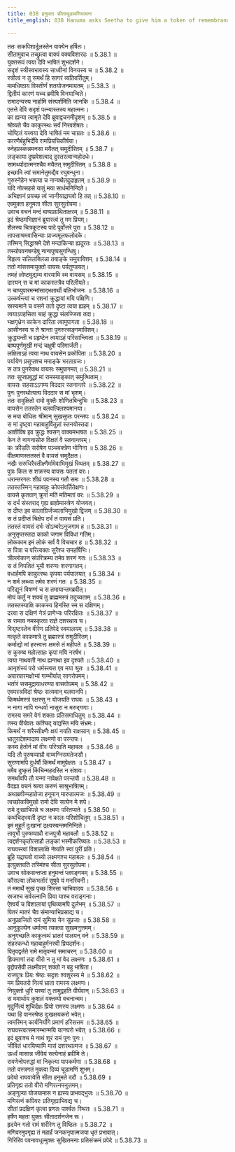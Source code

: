 ```yaml
---
title: 038 हनुमता सीताचूडामणियाचना
title_english: 038 Hanuma asks Seetha to give him a token of remembrance

---
```

<div class="audioEmbed"  caption="श्रीराम-हरिसीताराममूर्ति-घनपाठिभ्यां वचनम्" src="https://archive.org/download/Ramayana-recitation-Sriram-harisItArAmamUrti-Ghanapaati-v2/Kanda_5/Kanda_5_SK-038-Hanuma_asks_Seetha_to_give_him_a_token_of_remembrance.mp3"></div>

  
ततः सकपिशार्दूलस्तेन वाक्येन हर्षितः।  
सीतामुवाच तच्छ्रुत्वा वाक्यं वक्यविशारदः ॥ 5.38.1 ॥   
युक्तरूपं त्वया देवि भाषितं शुभदर्शने।  
सदृशं स्त्रीस्वभावस्य साध्वीनां विनयस्य च ॥ 5.38.2 ॥   
स्त्रीत्वं न तु समर्थं हि सागरं व्यतिवर्तितुम्।  
मामधिष्ठाय विस्तीर्णं शतयोजनमायतम् ॥ 5.38.3 ॥   
द्वितीयं कारणं यच्च ब्रवीषि विनयान्विते।  
रामादन्यस्य नार्हामि संस्पर्शमिति जानकि ॥ 5.38.4 ॥   
एतत्ते देवि सदृशं पत्न्यास्तस्य महात्मनः।  
का ह्यन्या त्वामृते देवि ब्रूयाद्वचनमीदृशम् ॥ 5.38.5 ॥   
श्रोष्यते चैव काकुत्स्थः सर्वं निरवशेषतः।  
चोष्टितं यत्त्वया देवि भाषितं मम चाग्रतः ॥ 5.38.6 ॥   
कारणैर्बहुभिर्देवि रामप्रियचिकीर्षया।  
स्नेहप्रस्कन्नमनसा मयैतत् समुदीरितम् ॥ 5.38.7 ॥   
लङ्काया दुष्प्रवेशत्वाद् दुस्तरत्वान्महोदधेः।  
सामर्थ्यादात्मनश्चैव मयैतत् समुदीरितम् ॥ 5.38.8 ॥   
इच्छामि त्वां समानेतुमद्यैव रघुबन्धुना।  
गुरुस्नेहेन भक्त्या च नान्यथैतदुदाहृतम् ॥ 5.38.9 ॥   
यदि नोत्सहसे यातुं मया सार्धमनिन्दिते।  
अभिज्ञानं प्रयच्छ त्वं जानीयाद्राघवो हि तत् ॥ 5.38.10 ॥   
एवमुक्ता हनुमता सीता सुरसुतोपमा।  
उवाच वचनं मन्दं बाष्पप्रग्रथिताक्षरम् ॥ 5.38.11 ॥   
इदं श्रेष्ठमभिज्ञानं ब्रूयास्त्वं तु मम प्रियम्।  
शैलस्य चित्रकूटस्य पादे पूर्वोत्तरे पुरा ॥ 5.38.12 ॥   
तापसाश्रमवासिन्याः प्राज्यमूलफलोदके।  
तस्मिन् सिद्धाश्रमे देशे मन्दाकिन्या ह्यदूरतः ॥ 5.38.13 ॥   
तस्योपवनषण्डेषु नानापुष्पसुगन्धिषु।  
विहृत्य सलिलक्लिन्ना तवाङ्के समुपाविशम् ॥ 5.38.14 ॥   
ततो मांससमायुक्तो वायसः पर्यतुण्डयत्।  
तमहं लोष्टमुद्यम्य वारयामि स्म वायसम् ॥ 5.38.15 ॥   
दारयन् स च मां काकस्तत्रैव परिलीयते।  
न चाप्युपारमन्मांसाद्भक्षार्थी बलिभोजनः ॥ 5.38.16 ॥   
उत्कर्षन्त्यां च रशनां क्रुद्धायां मयि पक्षिणि।  
स्रस्यमाने च वसने ततो दृष्टा त्वया ह्यहम् ॥ 5.38.17 ॥   
त्वयाऽपहसिता चाहं क्रुद्धा संलज्जिता तदा।  
भक्षगृध्रेन काकेन दारिता त्वामुपागता ॥ 5.38.18 ॥   
आसीनस्य च ते श्रान्ता पुनरुत्सङ्गमाविशम्।  
क्रुद्ध्यन्ती च प्रहृष्टेन त्वयाऽहं परिसान्त्विता ॥ 5.38.19 ॥   
बाष्पपूर्णमुखी मन्दं चक्षुषी परिमार्जती।  
लक्षिताऽहं त्वया नाथ वायसेन प्रकोपिता ॥ 5.38.20 ॥   
पर्यायेण प्रसुप्तश्च ममाङ्के भरताग्रजः।  
स तत्र पुनरेवाथ वायसः समुपागमत् ॥ 5.38.21 ॥   
ततः सुप्तप्रबुद्धां मां रामस्याङ्कात् समुत्थिताम्।  
वायसः सहसाऽऽगम्य विददार स्तनान्तरे ॥ 5.38.22 ॥   
पुनः पुनरथोत्पत्य विददार स मां भृशम्।  
ततः समुक्षितो रामो मुक्तैः शोणितबिन्दुभिः ॥ 5.38.23 ॥   
वायसेन ततस्तेन बलवत्क्लिश्यमानया।  
स मया बोधितः श्रीमान् सुखसुप्तः परन्तपः ॥ 5.38.24 ॥   
स मां दृष्ट्वा महाबाहुर्वितुन्नां स्तनयोस्तदा।  
आशीविष इव क्रुद्धः श्वसन् वाक्यमभाषत ॥ 5.38.25 ॥   
केन ते नागनासोरु विक्षतं वै स्तनान्तरम्।  
कः क्रीडति सरोषेण पञ्चवक्त्रेण भोगिना ॥ 5.38.26 ॥   
वीक्षमाणस्ततस्तं वै वायसं समुदैक्षत।  
नखैः सरुधिरैस्तीक्ष्णैर्मामेवाभिमुखं स्थितम् ॥ 5.38.27 ॥   
पुत्रः किल स शक्रस्य वायसः पततां वरः।  
धरान्तरगतः शीघ्रं पवनस्य गतौ समः ॥ 5.38.28 ॥   
ततस्तस्मिन् महाबाहुः कोपसंवर्तितेक्षणः।  
वायसे कृतवान् क्रूरां मतिं मतिमतां वरः ॥ 5.38.29 ॥   
स दर्भं संस्तराद् गृह्य ब्राह्मेमास्त्रेण योजयत्।  
स दीप्त इव कालाग्रिर्जज्वलाभिमुखो द्विजम् ॥ 5.38.30 ॥   
स तं प्रदीप्तं चिक्षेप दर्भं तं वायसं प्रति।  
ततस्तं वायसं दर्भः सोऽम्बरेऽनुजगाम ह ॥ 5.38.31 ॥   
अनुसृप्तस्तदा काको जगाम विविधां गतिम्।  
लोककाम इमं लोकं सर्वं वै विचचार ह ॥ 5.38.32 ॥   
स पित्रा च परित्यक्तः सुरैश्च समहर्षिभिः।  
त्रील्लोकान् संपरिक्रम्य तमेव शरणं गतः ॥ 5.38.33 ॥   
स तं निपतितं भूमौ शरण्यः शरणागतम्।  
वधार्हमपि काकुत्स्थः कृपया पर्यपालयत् ॥ 5.38.34 ॥   
न शर्म लब्ध्वा तमेव शरणं गतः ॥ 5.38.35 ॥   
परिद्यूनं विषण्णं च स तमायान्तमब्रवीत्।  
मोघं कर्तुं न शक्यं तु ब्राह्ममस्त्रं तदुच्यताम् ॥ 5.38.36 ॥   
ततस्तस्याक्षि काकस्य हिनस्ति स्म स दक्षिणम्।  
दत्त्वा स दक्षिणं नेत्रं प्राणेभ्यः परिरक्षितः ॥ 5.38.37 ॥   
स रामाय नमस्कृत्वा राज्ञे दशरथाय च।  
विसृष्टस्तेन वीरेण प्रतिपेदे स्वमालयम् ॥ 5.38.38 ॥   
मत्कृते काकमात्रे तु ब्रह्मास्त्रं समुदीरितम्।  
कर्माद्यो मां हरत्त्वत्तः क्षमसे तं महीपते ॥ 5.38.39 ॥   
स कुरुष्व महोत्साहः कृपां मयि नरर्षभ।  
त्वया नाथवती नाथ ह्यनाथा इव दृश्यते ॥ 5.38.40 ॥   
आनृशंस्यं परो धर्मस्त्वत्त एव मया श्रुतः ॥ 5.38.41 ॥   
अपारपारमक्षोभ्यं गाम्भीर्यात् सागरोपमम्।  
भर्तारं ससमुद्रायाधरण्या वासवोपमम् ॥ 5.38.42 ॥   
एवमस्त्रविदां श्रेष्ठः सत्यवान् बलवानपि।  
किमर्थमस्त्रं रक्षस्सु न योजयति राघवः ॥ 5.38.43 ॥   
न नागा नापि गन्धर्वा नासुरा न मरुद्गणाः।  
रामस्य समरे वेगं शक्ताः प्रतिसमाधितुम् ॥ 5.38.44 ॥   
तस्य वीर्यवतः कश्चिद् यद्यस्ति मयि संभ्रमः।  
किमर्थं न शरैस्तीक्ष्णैः क्षयं नयति राक्षसान् ॥ 5.38.45 ॥   
भ्रातुरादेशमादाय लक्ष्मणो वा परन्तपः।  
कस्य हेतोर्न मां वीरः परित्राति महाबलः ॥ 5.38.46 ॥   
यदि तौ पुरुषव्याघ्रौ वाय्वग्निसमतेजसौ।  
सुराणामपि दुर्धर्षौ किमर्थं मामुपेक्षतः ॥ 5.38.47 ॥   
ममैव दुष्कृतं किंचिन्महदस्ति न संशयः।  
समर्थावपि तौ यन्मां नावेक्षते परन्तपौ ॥ 5.38.48 ॥   
वैदह्या वचनं श्रत्वा करुणं साश्रुभाषितम्।  
अथाब्रवीन्महातेजा हनूमान् मारुतात्मजः ॥ 5.38.49 ॥   
त्वच्छोकविमुखो रामो देवि सत्येन मे शपे।  
रामे दुःखाभिपन्ने च लक्ष्मणः परितप्यते ॥ 5.38.50 ॥   
कथंचिद्भवती दृष्टा न कालः परिशोचितुम् ॥ 5.38.51 ॥   
इमं मुहूर्तं दुःखानां द्रक्ष्यस्यन्तमनिन्दिते।  
तावुभौ पुरुषव्याघ्रौ राजपुत्रौ महाबलौ ॥ 5.38.52 ॥   
त्वद्दर्शनकृतोत्साहौ लङ्कां भस्मीकरिष्यतः ॥ 5.38.53 ॥   
राघवस्त्वां विशालाक्षि नेष्यति स्वां पुरीं प्रति।  
ब्रूहि यद्राघवो वाच्यो लक्ष्मणश्च महाबलः ॥ 5.38.54 ॥   
इत्युक्तवति तस्मिंश्च सीता सुरसुतोपमा।  
उवाच सोकसन्तप्ता हनुमन्तं प्लवङ्गमम् ॥ 5.38.55 ॥   
कौसल्या लोकभर्तारं सुषुवे यं मनस्विनी।  
तं ममार्थे सुखं पृच्छ शिरसा चाभिवादय ॥ 5.38.56 ॥   
स्रजश्च सर्वरत्नानि प्रिया याश्च वराङ्गनाः।  
ऐश्वर्यं च विशालायां पृथिव्यामपि दुर्लभम् ॥ 5.38.57 ॥   
पितरं मातरं चैव संमान्याभिप्रसाद्य च।  
अनुप्रव्रजितो रामं सुमित्रा येन सुप्रजाः ॥ 5.38.58 ॥   
आनुकूल्येन धर्मात्मा त्यक्त्वा सुखमनुत्तमम्।  
अनुगच्छति काकुत्स्थं भ्रातरं पालयन् वने ॥ 5.38.59 ॥   
संहस्कन्धो महाबाहुर्मनस्वी प्रियदर्शनः।  
पितृवद्वर्तते रामे मातृवन्मां समाचरन् ॥ 5.38.60 ॥   
ह्रियमाणां तदा वीरो न तु मां वेद लक्ष्मणः ॥ 5.38.61 ॥   
वृद्दोपसेवी लक्ष्मीवान् शक्तो न बहु भाषिता।  
राजपुत्रः प्रियः श्रेष्ठः सदृशः श्वशुरस्य मे ॥ 5.38.62 ॥   
मम प्रियतरो नित्यं भ्राता रामस्य लक्ष्मणः।  
नियुक्तो धुरि यस्यां तु तामुद्वहति वीर्यवान् ॥ 5.38.63 ॥   
स ममार्थाय कुशलं वक्तव्यो वचनान्मम।  
मृदुर्नित्यं शुचिर्दक्षः प्रियो रामस्य लक्ष्मणः ॥ 5.38.64 ॥   
यथा हि वानरश्रेष्ठ दुःखक्षयकरो भवेत्।  
त्वमस्मिन् कार्यनिर्योगे प्रमाणं हरिसत्तम ॥ 5.38.65 ॥   
राघवस्त्वत्समारम्भान्मयि यत्नपरो भवेत् ॥ 5.38.66 ॥   
इदं ब्रूयाश्च मे नाथं शूरं रामं पुनः पुनः।  
जीवितं धारयिष्यामि मासं दशरथात्मज ॥ 5.38.67 ॥   
ऊर्ध्वं मासान्न जीवेयं सत्येनाहं ब्रवीमि ते।  
रावणेनोपरुद्धां मां निकृत्या पापकर्मणा ॥ 5.38.68 ॥   
ततो वस्त्रगतं मुक्त्वा दिव्यं चूडामणिं शुभम्।  
प्रदेयो राघवायेति सीता हनुमते ददौ ॥ 5.38.69 ॥   
प्रतिगृह्य ततो वीरो मणिरत्नमनुत्तमम्।  
अङ्गुल्या योजयामास न ह्यस्य प्राभवद्भुजः ॥ 5.38.70 ॥   
मणिरत्नं कपिवरः प्रतिगृह्याभिवद्य च।  
सीतां प्रदक्षिणं कृत्वा प्रणतः पार्श्वतः स्थितः ॥ 5.38.71 ॥   
हर्षेण महता युक्तः सीतादर्शनजेन सः।  
हृदयेन गतो रामं शरीरेण तु विष्ठितः ॥ 5.38.72 ॥   
मणिवरमुपगृह्य तं महार्हं जनकनृपात्मजया धृतं प्रभावात्।  
गिरिरिव पवनावधूत्मुक्तः सुखितमनाः प्रतिसंक्रमं प्रपेदे ॥ 5.38.73 ॥   
